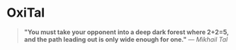# OxiTal

> **"You must take your opponent into a deep dark forest where 2+2=5, and the path leading out is only wide enough for one."** — *Mikhail Tal*
